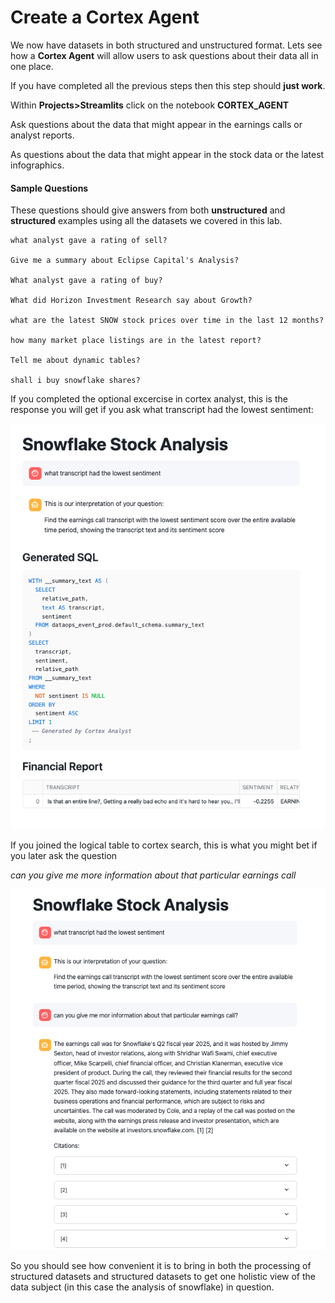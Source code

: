 # <h1black>Create a </h1black><h1blue>Cortex Agent</h1blue>


We now have datasets in both structured and unstructured format.  Lets see how a **Cortex Agent** will allow users to ask questions about their data all in one place.  

If you have completed all the previous steps then this step should **just work**.

Within **Projects>Streamlits** click on the notebook **CORTEX_AGENT**

Ask questions about the data that might appear in the earnings calls or analyst reports.

As questions about the data that might appear in the stock data or the latest infographics.


#### <h1h1sub> Sample Questions</h1h1sub>

These questions should give answers from both **unstructured** and **structured** examples using all the datasets we covered in this lab.

```
what analyst gave a rating of sell?

Give me a summary about Eclipse Capital's Analysis?

What analyst gave a rating of buy?

What did Horizon Investment Research say about Growth?

what are the latest SNOW stock prices over time in the last 12 months?

how many market place listings are in the latest report?

Tell me about dynamic tables?

shall i buy snowflake shares?

```

If you completed the optional excercise in cortex analyst, this is the response you will get if you ask what transcript had the lowest sentiment:

![alt text](assets/analyst/C010.png)


If you joined the logical table to cortex search, this is what you might bet if you later ask the question

*can you give me more information about that particular earnings call*

![alt text](assets/analyst/C011.png)


So you should see how convenient it is to bring in both the processing of structured datasets and structured datasets to get one holistic view of the data subject (in this case the analysis of snowflake) in question.



